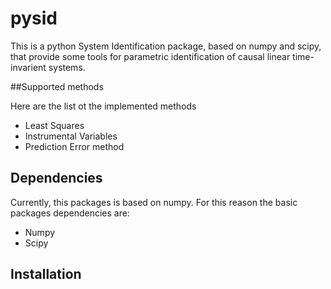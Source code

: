 # pysid

This is a python System Identification package, based on numpy and scipy, that
provide some tools for parametric identification of causal linear time-invarient systems.

##Supported methods 

Here are the list ot the implemented methods
- Least Squares
- Instrumental Variables
- Prediction Error method

## Dependencies

Currently, this packages is based on numpy. For this reason the basic packages dependencies are:

- Numpy
- Scipy

## Installation



    


